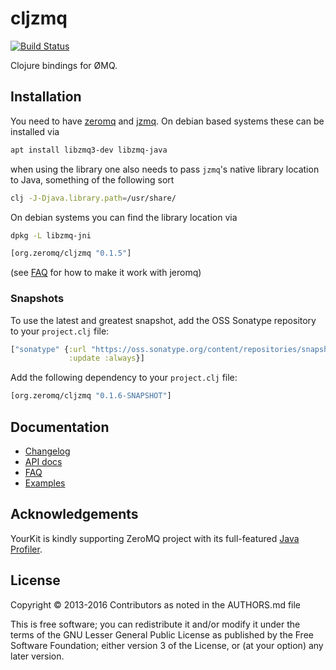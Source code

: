 # cljzmq

[![Build Status](https://travis-ci.org/zeromq/cljzmq.png)](https://travis-ci.org/zeromq/cljzmq)

Clojure bindings for ØMQ.

## Installation

You need to have [zeromq](https://zeromq.org/download/) and [jzmq](https://github.com/zeromq/jzmq).
On debian based systems these can be installed via
```bash
apt install libzmq3-dev libzmq-java
```

when using the library one also needs to pass `jzmq`'s native library location to Java, something of the following sort

```bash
clj -J-Djava.library.path=/usr/share/
```

On debian systems you can find the library location via
```bash
dpkg -L libzmq-jni
```



```clj
[org.zeromq/cljzmq "0.1.5"]
```
(see [FAQ](https://github.com/zeromq/cljzmq/wiki/FAQ) for how to make it work with jeromq)

### Snapshots

To use the latest and greatest snapshot, add the OSS Sonatype repository to your `project.clj` file:

```clj
["sonatype" {:url "https://oss.sonatype.org/content/repositories/snapshots"
             :update :always}]
```

Add the following dependency to your `project.clj` file:

```clj
[org.zeromq/cljzmq "0.1.6-SNAPSHOT"]
```

## Documentation

* [Changelog](https://github.com/zeromq/cljzmq/blob/master/CHANGES.md)
* [API docs](http://zeromq.github.io/cljzmq)
* [FAQ](https://github.com/zeromq/cljzmq/wiki/FAQ)
* [Examples](https://github.com/trevorbernard/cljzmq-examples)

## Acknowledgements

YourKit is kindly supporting ZeroMQ project with its full-featured [Java Profiler](http://www.yourkit.com/java/profiler/index.jsp).

## License

Copyright © 2013-2016 Contributors as noted in the AUTHORS.md file

This is free software; you can redistribute it and/or modify it under the terms
of the GNU Lesser General Public License as published by the Free Software
Foundation; either version 3 of the License, or (at your option) any later
version.
